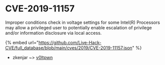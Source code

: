 # CVE-2019-11157

Improper conditions check in voltage settings for some Intel(R) Processors may allow a privileged user to potentially enable escalation of privilege and/or information disclosure via local access.

{% embed url="https://github.com/Live-Hack-CVE/full_database/blob/main/cves/2019/CVE-2019-11157.json" %}


* zkenjar ~> [v0ltpwn](https://zeste.alice-snow.ru/2019/database/cve-2019-11157/v0ltpwn-zkenjar)